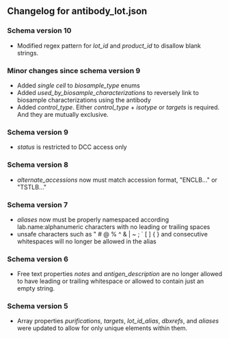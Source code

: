 ## Changelog for antibody_lot.json

### Schema version 10
* Modified regex pattern for *lot_id* and *product_id* to disallow blank strings.

### Minor changes since schema version 9

* Added *single cell* to *biosample_type* enums
* Added *used_by_biosample_characterizations* to reversely link to biosample characterizations using the antibody
* Added *control_type*. Either *control_type* + *isotype* or *targets* is required. And they are mutually exclusive. 

### Schema version 9

* *status* is restricted to DCC access only

### Schema version 8

* *alternate_accessions* now must match accession format, "ENCLB..." or "TSTLB..."

### Schema version 7

* *aliases* now must be properly namespaced according lab.name:alphanumeric characters with no leading or trailing spaces
* unsafe characters such as " # @ % ^ & | ~ ; ` [ ] { } and consecutive whitespaces will no longer be allowed in the alias

### Schema version 6

* Free text properties *notes* and *antigen_description* are no longer allowed to have leading or trailing whitespace or allowed to contain just an empty string.

### Schema version 5

* Array properties *purifications*, *targets*, *lot_id_alias*, *dbxrefs*, and *aliases* were updated to allow for only unique elements within them.
